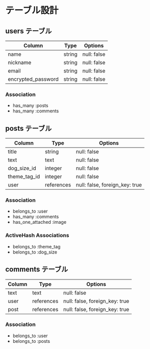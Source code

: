 # テーブル設計

## users テーブル

| Column             | Type   | Options     | 
| ------------------ | ------ | ----------- | 
| name               | string | null: false | 
| nickname           | string | null: false | 
| email              | string | null: false | 
| encrypted_password | string | null: false | 

### Association

- has_many :posts
- has_many :comments


## posts テーブル

| Column       | Type       | Options                        | 
| ------------ | ---------- | ------------------------------ | 
| title        | string     | null: false                    | 
| text         | text       | null: false                    | 
| dog_size_id  | integer    | null: false                    | 
| theme_tag_id | integer    | null: false                    | 
| user         | references | null: false, foreign_key: true | 

### Association

- belongs_to :user
- has_many :comments
- has_one_attached :image

### ActiveHash Associations

- belongs_to :theme_tag
- belongs_to :dog_size


## comments テーブル

| Column | Type       | Options                        | 
| ------ | ---------- | ------------------------------ | 
| text   | text       | null: false                    | 
| user   | references | null: false, foreign_key: true | 
| post   | references | null: false, foreign_key: true | 

### Association

- belongs_to :user
- belongs_to :posts